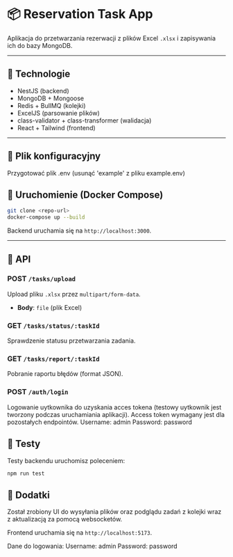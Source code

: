 # 📦 Reservation Task App

Aplikacja do przetwarzania rezerwacji z plików Excel `.xlsx` i zapisywania ich do bazy MongoDB.

---

## 🧰 Technologie

- NestJS (backend)
- MongoDB + Mongoose
- Redis + BullMQ (kolejki)
- ExcelJS (parsowanie plików)
- class-validator + class-transformer (walidacja)
- React + Tailwind (frontend)

---

## 🚀 Plik konfiguracyjny

Przygotować plik .env (usunąć 'example' z pliku example.env)

## 🚀 Uruchomienie (Docker Compose)

```bash
git clone <repo-url>
docker-compose up --build
```

Backend uruchamia się na `http://localhost:3000`.

---

## 📄 API

### POST `/tasks/upload`

Upload pliku `.xlsx` przez `multipart/form-data`.

- **Body**: `file` (plik Excel)

### GET `/tasks/status/:taskId`

Sprawdzenie statusu przetwarzania zadania.

### GET `/tasks/report/:taskId`

Pobranie raportu błędów (format JSON).

### POST `/auth/login`

Logowanie uytkownika do uzyskania acces tokena (testowy uytkownik jest tworzony podczas uruchamiania aplikacji).
Access token wymagany jest dla pozostałych endpointów.
Username: admin
Password: password

## 🧪 Testy

Testy backendu uruchomisz poleceniem:

```bash
npm run test
```

## 🧪 Dodatki

Został zrobiony UI do wysyłania plików oraz podglądu zadań z kolejki wraz z aktualizacją za pomocą websocketów.

Frontend uruchamia się na `http://localhost:5173`.

Dane do logowania:
Username: admin
Password: password
